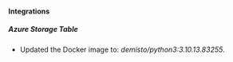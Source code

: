 #### Integrations
##### Azure Storage Table
- Updated the Docker image to: *demisto/python3:3.10.13.83255*.
